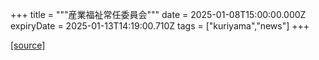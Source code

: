 +++
title = """産業福祉常任委員会"""
date = 2025-01-08T15:00:00.000Z
expiryDate = 2025-01-13T14:19:00.710Z
tags = ["kuriyama","news"]
+++


[[source]](https://www.town.kuriyama.hokkaido.jp/site/gikai/29932.html)
